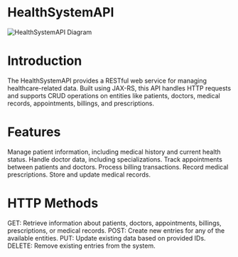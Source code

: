 # HealthSystemAPI

![HealthSystemAPI Diagram](/images/api_diagram.png)

# Introduction
The HealthSystemAPI provides a RESTful web service for managing healthcare-related data. Built using JAX-RS, this API handles HTTP requests and supports CRUD operations on entities like patients, doctors, medical records, appointments, billings, and prescriptions.

# Features
Manage patient information, including medical history and current health status.
Handle doctor data, including specializations.
Track appointments between patients and doctors.
Process billing transactions.
Record medical prescriptions.
Store and update medical records.

# HTTP Methods
GET: Retrieve information about patients, doctors, appointments, billings, prescriptions, or medical records.
POST: Create new entries for any of the available entities.
PUT: Update existing data based on provided IDs.
DELETE: Remove existing entries from the system.
